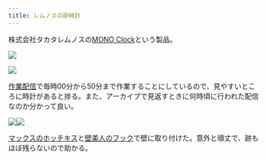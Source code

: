 ```yaml
---
title: レムノスの掛時計
---
```

株式会社タカタレムノスの[MONO Clock](https://www.amazon.co.jp/dp/B004UIT8BK)という製品。

![](https://lh4.googleusercontent.com/kAjIZMbzNHJiFy3s0kDqv160C3ZAwf4JWu-mzICxaJB8ZojKv8WOmLDaaYMTdEJw3T4m_41v822zNDn2G3e26MCI8Qm554iASqrU-g5as5qjyPtXvIUuSyVeZRJgmXzsy0YJHDQbRaPKLWOWLg)

![](https://lh5.googleusercontent.com/_GwvHFNr9XbG6l-_xIahqYxvxh0cut-Pc_yQ1p3PdUszRGcDJ9t8-qFJvpEkuP2lc11vwTewIw-pS1K-IPoac_NCf0xj2DG6CYKjwi9MpC_IdUzeccAj4ZafLA-V4vBsb-2lxrHFUQhm2vEr7A)

[作業配信](https://www.youtube.com/channel/UC5s-KpSDGzxWPWNv94PnJHw)で毎時00分から50分まで作業することにしているので、見やすいところに時計があると捗る。また、アーカイブで見返すときに何時頃に行われた配信なのか分かって良い。

![](https://lh3.googleusercontent.com/r5Ywl1uou6kIuvHEMWZcva4yn9t839LMyTo5pZg019XrsPi0ysmo5TsvWySaLfSpKS4PXVEzcFujyaoiq1BcqiY7dotYkTSanFVDtpinGbtArgdHn27vGh43VsPeZo66-ukaYDtjHhasZq3DDQ)![](https://lh4.googleusercontent.com/xvLBCYvWYOwGY3DgXeO0_R3DjNRiuF879XX8Hv0K6795FnY7LI-h7tjQEH6W0rCM-LN2qARVbICtxqEY_sdX7asnfNFgm45BVi5PeB1KRH9kpr2vL7KIQnlz4b7l92ias169hXkE97kcGQD6XQ)

[マックスのホッチキス](https://www.amazon.co.jp/dp/B000O9WRWG)と[壁美人のフック](https://www.amazon.co.jp/dp/B00CU78TDG)で壁に取り付けた。意外と頑丈で、跡もほぼ残らないので助かる。
